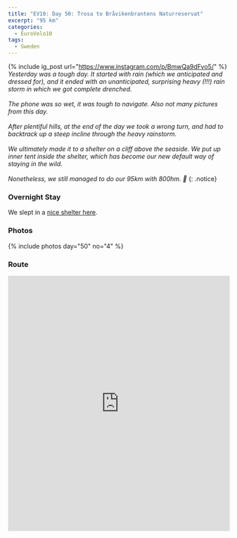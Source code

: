 ```yaml
---
title: "EV10: Day 50: Trosa to Bråvikenbrantens Naturreservat"
excerpt: "95 km"
categories:
  - EuroVelo10
tags:
  - Sweden
---
```

{% include ig_post url="https://www.instagram.com/p/BmwQa9dFvo5/" %}
_Yesterday was a tough day. It started with rain (which we anticipated and dressed for), and it ended with an unanticipated, surprising heavy (!!!) rain storm in which we got complete drenched.
<br><br>
The phone was so wet, it was tough to navigate. Also not many pictures from this day.
<br><br>
After plentiful hills, at the end of the day we took a wrong turn, and had to backtrack up a steep incline through the heavy rainstorm.
<br><br>
We ultimately made it to a shelter on a cliff above the seaside. We put up inner tent inside the shelter, which has become our new default way of staying in the wild.
<br><br>
Nonetheless, we still managed to do our 95km with 800hm. 💪_
{: .notice}

### Overnight Stay

We slept in a [nice shelter here](https://www.openstreetmap.org/node/3388000108).

### Photos

{% include photos day="50" no="4" %}

### Route

<iframe src="https://www.komoot.de/tour/43388323/embed?profile=1" width="100%" height="580" frameborder="0" scrolling="no"></iframe>
